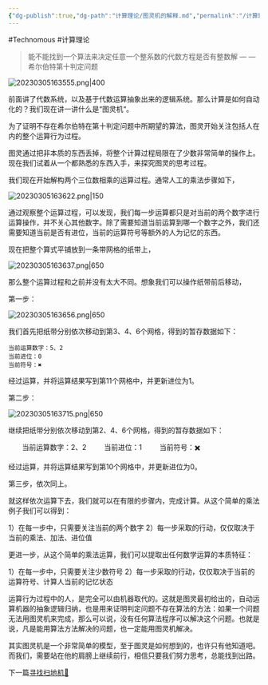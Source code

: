 ```yaml
---
{"dg-publish":true,"dg-path":"计算理论/图灵机的解释.md","permalink":"/计算理论/图灵机的解释/","dgEnableSearch":"true","created":"2023-03-05T16:34:27.000+08:00","updated":"2023-11-22T14:38:27.707+08:00"}
---
```


#Technomous #计算理论

> 能不能找到一个算法来决定任意一个整系数的代数方程是否有整数解      — — 希尔伯特第十判定问题

![20230305163555.png|400](/img/user/0.Asset/resource/20230305163555.png)

前面讲了代数系统，以及基于代数运算抽象出来的逻辑系统。那么计算是如何自动化的？我们现在讲一讲什么是“图灵机“。

为了证明不存在希尔伯特在第十判定问题中所期望的算法，图灵开始关注包括人在内的整个运算行为过程。

图灵通过把非本质的东西丢掉，将整个计算过程局限在了少数非常简单的操作上。现在我们试着从一个都熟悉的东西入手，来探究图灵的思考过程。

我们现在开始解构两个三位数相乘的运算过程。通常人工的乘法步骤如下，

![20230305163622.png|150](/img/user/0.Asset/resource/20230305163622.png)

通过观察整个运算过程，可以发现，我们每一步运算都只是对当前的两个数字进行运算操作，并不关心其他数字。除了需要知道当前运算到哪一个数字之外，我们还需要知道当前是否有进位，当前的运算符号等额外的人为记忆的东西。

现在把整个算式平铺放到一条带网格的纸带上，

![20230305163637.png|650](/img/user/0.Asset/resource/20230305163637.png)

那么整个运算过程和之前并没有太大不同。想象我们可以操作纸带前后移动，  

第一步：

![20230305163656.png|650](/img/user/0.Asset/resource/20230305163656.png)

我们首先把纸带分别依次移动到第3、4、6个网格，得到的暂存数据如下：

	当前运算数字：5、2
	当前进位：0
	当前符号：✖️

经过运算，并将运算结果写到第11个网格中，并更新进位为1。

第二步：

![20230305163715.png|650](/img/user/0.Asset/resource/20230305163715.png)

  
继续把纸带分别依次移动到第2、4、6个网格，得到的暂存数据如下：

        当前运算数字：2、2
        当前进位：1
        当前符号：✖️

经过运算，并将运算结果写到第10个网格中，并更新进位为0。

第三步，依次同上。

就这样依次运算下去，我们就可以在有限的步骤内，完成计算。从这个简单的乘法例子我们可以得到：

1）在每一步中，只需要关注当前的两个数字
2）每一步采取的行动，仅仅取决于当前的乘法、加法、进位值

更进一步，从这个简单的乘法运算，我们可以提取出任何数学运算的本质特征：

1）在每一步中，只需要关注少数符号
2）每一步采取的行动，仅仅取决于当前的运算符号、计算人当前的记忆状态

运算行为过程中的人，是完全可以由机器取代的。这就是图灵最初给出的，自动运算机器的抽象逻辑归纳，也是用来证明判定问题不存在算法的方法：如果一个问题无法用图灵机来完成，那么可以说，没有任何算法程序可以解决这个问题。也就是说，凡是能用算法方法解决的问题，也一定能用图灵机解决。

其实图灵机是一个非常简单的模型，至于图灵是如何想到的，也许只有他知道吧。而我们，需要站在他的肩膀上继续前行，相信只要我们努力思考，总能找到出路。

下一篇[寻找扫地机🧹](寻找扫地机🧹.md)